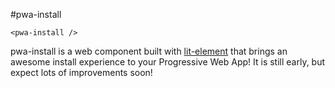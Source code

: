 #pwa-install

`<pwa-install />`

pwa-install is a web component built with [lit-element](https://lit-element.polymer-project.org/) that brings an awesome install experience to your Progressive Web App! It is still early, but expect lots of improvements soon!